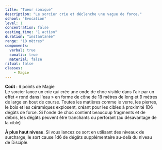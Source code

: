 ```yaml
---
title: "Tueur sonique"
description: "Le sorcier crie et déclenche une vague de force."
school: "Évocation"
level: 1
concentration: false
casting_time: "1 action"
duration: "instantanée"
range: "18 mètres"
components:
  verbal: true
  somatic: true
  material: false
ritual: false
classes:
    - Magie
---
```

**Coût** : 6 points de Magie  
Le sorcier lance un crie qui crée une onde de choc visible dans l'air par un effet « rond dans l'eau » en forme de cône de 18 mètres de long et 9 mètres de large en bout de course. Toutes les matières comme le verre, les pierres, le bois et les céramiques explosent, créant pour les cibles à proximité 1D6 dégâts de force. Si l'onde de choc contient beaucoup fragments et de débris, les dégâts peuvent être tranchants ou perforant (au désavantage de la cible)


**À plus haut niveau**. Si vous lancez ce sort en utilisant des niveaux de surcharge, le sort cause 1d6 de dégâts supplémentaire au-delà du niveau de Disciple.  
